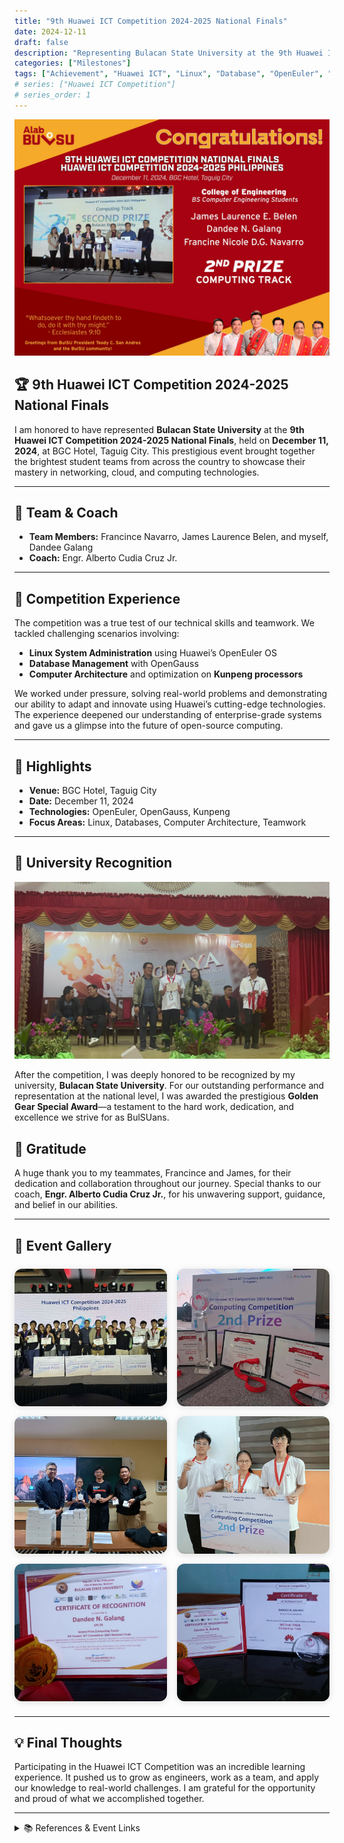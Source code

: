 ```yaml
---
title: "9th Huawei ICT Competition 2024-2025 National Finals"
date: 2024-12-11
draft: false
description: "Representing Bulacan State University at the 9th Huawei ICT Competition 2024-2025 National Finals"
categories: ["Milestones"]
tags: ["Achievement", "Huawei ICT", "Linux", "Database", "OpenEuler", "OpenGauss", "Kunpeng", "Competition", "Teamwork"]
# series: ["Huawei ICT Competition"]
# series_order: 1
---
```


![Team at the National Finals](assets/main.jpg)

## 🏆 9th Huawei ICT Competition 2024-2025 National Finals

I am honored to have represented **Bulacan State University** at the **9th Huawei ICT Competition 2024-2025 National Finals**, held on **December 11, 2024**, at BGC Hotel, Taguig City. This prestigious event brought together the brightest student teams from across the country to showcase their mastery in networking, cloud, and computing technologies.

---

## 👥 Team & Coach

- **Team Members:** Francince Navarro, James Laurence Belen, and myself, Dandee Galang
- **Coach:** Engr. Alberto Cudia Cruz Jr.

---

## 🧠 Competition Experience

The competition was a true test of our technical skills and teamwork. We tackled challenging scenarios involving:

- **Linux System Administration** using Huawei’s OpenEuler OS
- **Database Management** with OpenGauss
- **Computer Architecture** and optimization on **Kunpeng processors**

We worked under pressure, solving real-world problems and demonstrating our ability to adapt and innovate using Huawei’s cutting-edge technologies. The experience deepened our understanding of enterprise-grade systems and gave us a glimpse into the future of open-source computing.

---

## 🌟 Highlights

- **Venue:** BGC Hotel, Taguig City
- **Date:** December 11, 2024
- **Technologies:** OpenEuler, OpenGauss, Kunpeng
- **Focus Areas:** Linux, Databases, Computer Architecture, Teamwork

---


## 🏅 University Recognition

![Golden Gears Awarding](assets/golden_gears.jpg)

After the competition, I was deeply honored to be recognized by my university, **Bulacan State University**. For our outstanding performance and representation at the national level, I was awarded the prestigious **Golden Gear Special Award**—a testament to the hard work, dedication, and excellence we strive for as BulSUans.

## 🙏 Gratitude

A huge thank you to my teammates, Francince and James, for their dedication and collaboration throughout our journey. Special thanks to our coach, **Engr. Alberto Cudia Cruz Jr.**, for his unwavering support, guidance, and belief in our abilities.

---

## 📸 Event Gallery

<div class="event-gallery">
  <img src="assets/gallery1.jpg" alt="Huawei ICT Event Photo 1">
  <img src="assets/gallery2.jpg" alt="Huawei ICT Event Photo 2">
  <img src="assets/gallery3.jpg" alt="Huawei ICT Event Photo 3">
  <img src="assets/gallery4.jpg" alt="Huawei ICT Event Photo 4">
  <img src="assets/gallery5.jpg" alt="Huawei ICT Event Photo 5">
  <img src="assets/gallery6.jpg" alt="Huawei ICT Event Photo 6">
</div>

<style>
.event-gallery {
  display: grid;
  grid-template-columns: repeat(auto-fit, minmax(220px, 1fr));
  gap: 16px;
  margin: 24px 0;
}
.event-gallery img {
  width: 100%;
  height: 220px;
  object-fit: cover;
  border-radius: 12px;
  box-shadow: 0 2px 12px rgba(0,0,0,0.12);
  transition: transform 0.2s, box-shadow 0.2s;
}
.event-gallery img:hover {
  transform: scale(1.04);
  box-shadow: 0 4px 24px rgba(0,0,0,0.18);
}
@media (max-width: 600px) {
  .event-gallery img {
    height: 140px;
  }
}
</style>

---

## 💡 Final Thoughts

Participating in the Huawei ICT Competition was an incredible learning experience. It pushed us to grow as engineers, work as a team, and apply our knowledge to real-world challenges. I am grateful for the opportunity and proud of what we accomplished together.

---

<details>
<summary>📚 References & Event Links</summary>
<div markdown="1">

- [Huawei ICT Competition Official Site](https://e.huawei.com/en/talent/ict-competition)
- [OpenEuler](https://openeuler.org/en/)
- [OpenGauss](https://opengauss.org/en/)
- [Kunpeng Processors](https://e.huawei.com/en/products/servers/kunpeng)
- [Bulacan State University](https://bulsu.edu.ph/)

</div>
</details>